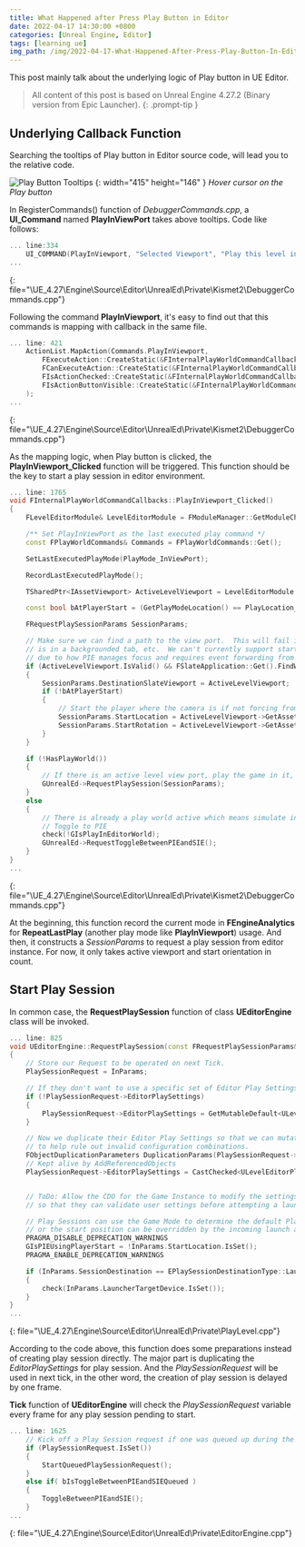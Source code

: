 ```yaml
---
title: What Happened after Press Play Button in Editor
date: 2022-04-17 14:30:00 +0800
categories: [Unreal Engine, Editor]
tags: [learning ue]
img_path: /img/2022-04-17-What-Happened-After-Press-Play-Button-In-Editor/
---
```


This post mainly talk about the underlying logic of Play button in UE Editor.

> All content of this post is based on Unreal Engine 4.27.2 (Binary version from Epic Launcher).
{: .prompt-tip }

## Underlying Callback Function
Searching the tooltips of Play button in Editor source code, will lead you to the relative code.

![Play Button Tooltips](Play-Button-Tooltips.png) {: width="415" height="146" }
_Hover cursor on the Play button_

In RegisterCommands() function of *DebuggerCommands.cpp*, a **UI_Command** named **PlayInViewPort** takes above tooltips. Code like follows:

````C++
... line:334
	UI_COMMAND(PlayInViewport, "Selected Viewport", "Play this level in the active level editor viewport", EUserInterfaceActionType::Check, FInputChord());
...
````
{: file="\UE_4.27\Engine\Source\Editor\UnrealEd\Private\Kismet2\DebuggerCommands.cpp"}

Following the command **PlayInViewport**, it's easy to find out that this commands is mapping with callback in the same file. 

````C++
... line: 421
	ActionList.MapAction(Commands.PlayInViewport,
		FExecuteAction::CreateStatic(&FInternalPlayWorldCommandCallbacks::PlayInViewport_Clicked),
		FCanExecuteAction::CreateStatic(&FInternalPlayWorldCommandCallbacks::PlayInViewport_CanExecute),
		FIsActionChecked::CreateStatic(&FInternalPlayWorldCommandCallbacks::PlayInModeIsChecked, PlayMode_InViewPort),
		FIsActionButtonVisible::CreateStatic(&FInternalPlayWorldCommandCallbacks::CanShowNonPlayWorldOnlyActions)
	);
...
````
{: file="\UE_4.27\Engine\Source\Editor\UnrealEd\Private\Kismet2\DebuggerCommands.cpp"}

As the mapping logic, when Play button is clicked, the **PlayInViewport_Clicked** function will be triggered. This function should be the key to start a play session in editor environment.

````C++
... line: 1765
void FInternalPlayWorldCommandCallbacks::PlayInViewport_Clicked()
{
	FLevelEditorModule& LevelEditorModule = FModuleManager::GetModuleChecked<FLevelEditorModule>(TEXT("LevelEditor"));

	/** Set PlayInViewPort as the last executed play command */
	const FPlayWorldCommands& Commands = FPlayWorldCommands::Get();

	SetLastExecutedPlayMode(PlayMode_InViewPort);

	RecordLastExecutedPlayMode();

	TSharedPtr<IAssetViewport> ActiveLevelViewport = LevelEditorModule.GetFirstActiveViewport();

	const bool bAtPlayerStart = (GetPlayModeLocation() == PlayLocation_DefaultPlayerStart);

	FRequestPlaySessionParams SessionParams;

	// Make sure we can find a path to the view port.  This will fail in cases where the view port widget
	// is in a backgrounded tab, etc.  We can't currently support starting PIE in a backgrounded tab
	// due to how PIE manages focus and requires event forwarding from the application.
	if (ActiveLevelViewport.IsValid() && FSlateApplication::Get().FindWidgetWindow(ActiveLevelViewport->AsWidget()).IsValid())
	{
		SessionParams.DestinationSlateViewport = ActiveLevelViewport;
		if (!bAtPlayerStart)
		{
			// Start the player where the camera is if not forcing from player start
			SessionParams.StartLocation = ActiveLevelViewport->GetAssetViewportClient().GetViewLocation();
			SessionParams.StartRotation = ActiveLevelViewport->GetAssetViewportClient().GetViewRotation();
		}
	}

	if (!HasPlayWorld())
	{
		// If there is an active level view port, play the game in it, otherwise make a new window.
		GUnrealEd->RequestPlaySession(SessionParams);
	}
	else
	{
		// There is already a play world active which means simulate in editor is happening
		// Toggle to PIE
		check(!GIsPlayInEditorWorld);
		GUnrealEd->RequestToggleBetweenPIEandSIE();
	}
}
...
````
{: file="\UE_4.27\Engine\Source\Editor\UnrealEd\Private\Kismet2\DebuggerCommands.cpp"}

At the beginning, this function record the current mode in **FEngineAnalytics** for **RepeatLastPlay** (another play mode like **PlayInViewport**) usage. And then, it constructs a *SessionParams* to request a play session from editor instance. For now, it only takes active viewport and start orientation in count.

## Start Play Session
In common case, the **RequestPlaySession** function of class **UEditorEngine** class will be invoked.
````C++
... line: 825
void UEditorEngine::RequestPlaySession(const FRequestPlaySessionParams& InParams)
{
	// Store our Request to be operated on next Tick.
	PlaySessionRequest = InParams;

	// If they don't want to use a specific set of Editor Play Settings, fall back to the CDO.
	if (!PlaySessionRequest->EditorPlaySettings)
	{
		PlaySessionRequest->EditorPlaySettings = GetMutableDefault<ULevelEditorPlaySettings>();
	}

	// Now we duplicate their Editor Play Settings so that we can mutate it as part of startup
	// to help rule out invalid configuration combinations.
	FObjectDuplicationParameters DuplicationParams(PlaySessionRequest->EditorPlaySettings, GetTransientPackage());
	// Kept alive by AddReferencedObjects
	PlaySessionRequest->EditorPlaySettings = CastChecked<ULevelEditorPlaySettings>(StaticDuplicateObjectEx(DuplicationParams));


	// ToDo: Allow the CDO for the Game Instance to modify the settings after we copy them
	// so that they can validate user settings before attempting a launch.

	// Play Sessions can use the Game Mode to determine the default Player Start position
	// or the start position can be overridden by the incoming launch arguments
	PRAGMA_DISABLE_DEPRECATION_WARNINGS
	GIsPIEUsingPlayerStart = !InParams.StartLocation.IsSet();
	PRAGMA_ENABLE_DEPRECATION_WARNINGS

	if (InParams.SessionDestination == EPlaySessionDestinationType::Launcher)
	{
		check(InParams.LauncherTargetDevice.IsSet());
	}
}
... 
````
{: file="\UE_4.27\Engine\Source\Editor\UnrealEd\Private\PlayLevel.cpp"}

According to the code above, this function does some preparations instead of creating play session directly. The major part is duplicating the *EditorPlaySettings* for play session. And the *PlaySessionRequest* will be used in next tick, in the other word, the creation of play session is delayed by one frame.

**Tick** function of **UEditorEngine** will check the *PlaySessionRequest* variable every frame for any play session pending to start.
````C++
... line: 1625
	// Kick off a Play Session request if one was queued up during the last frame.
	if (PlaySessionRequest.IsSet())
	{
		StartQueuedPlaySessionRequest();
	}
	else if( bIsToggleBetweenPIEandSIEQueued )
	{
		ToggleBetweenPIEandSIE();
	}
...
````
{: file="\UE_4.27\Engine\Source\Editor\UnrealEd\Private\EditorEngine.cpp"}


